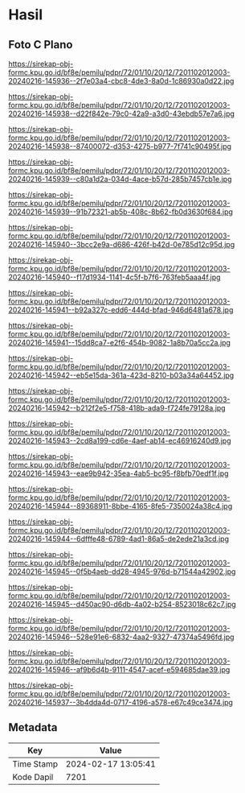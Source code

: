 # Hasil

## Foto C Plano

https://sirekap-obj-formc.kpu.go.id/bf8e/pemilu/pdpr/72/01/10/20/12/7201102012003-20240216-145936--2f7e03a4-cbc8-4de3-8a0d-1c86930a0d22.jpg

https://sirekap-obj-formc.kpu.go.id/bf8e/pemilu/pdpr/72/01/10/20/12/7201102012003-20240216-145938--d22f842e-79c0-42a9-a3d0-43ebdb57e7a6.jpg

https://sirekap-obj-formc.kpu.go.id/bf8e/pemilu/pdpr/72/01/10/20/12/7201102012003-20240216-145938--87400072-d353-4275-b977-7f741c90495f.jpg

https://sirekap-obj-formc.kpu.go.id/bf8e/pemilu/pdpr/72/01/10/20/12/7201102012003-20240216-145939--c80a1d2a-034d-4ace-b57d-285b7457cb1e.jpg

https://sirekap-obj-formc.kpu.go.id/bf8e/pemilu/pdpr/72/01/10/20/12/7201102012003-20240216-145939--91b72321-ab5b-408c-8b62-fb0d3630f684.jpg

https://sirekap-obj-formc.kpu.go.id/bf8e/pemilu/pdpr/72/01/10/20/12/7201102012003-20240216-145940--3bcc2e9a-d686-426f-b42d-0e785d12c95d.jpg

https://sirekap-obj-formc.kpu.go.id/bf8e/pemilu/pdpr/72/01/10/20/12/7201102012003-20240216-145940--f17d1934-1141-4c5f-b7f6-763feb5aaa4f.jpg

https://sirekap-obj-formc.kpu.go.id/bf8e/pemilu/pdpr/72/01/10/20/12/7201102012003-20240216-145941--b92a327c-edd6-444d-bfad-946d6481a678.jpg

https://sirekap-obj-formc.kpu.go.id/bf8e/pemilu/pdpr/72/01/10/20/12/7201102012003-20240216-145941--15dd8ca7-e2f6-454b-9082-1a8b70a5cc2a.jpg

https://sirekap-obj-formc.kpu.go.id/bf8e/pemilu/pdpr/72/01/10/20/12/7201102012003-20240216-145942--eb5e15da-361a-423d-8210-b03a34a64452.jpg

https://sirekap-obj-formc.kpu.go.id/bf8e/pemilu/pdpr/72/01/10/20/12/7201102012003-20240216-145942--b212f2e5-f758-418b-ada9-f724fe79128a.jpg

https://sirekap-obj-formc.kpu.go.id/bf8e/pemilu/pdpr/72/01/10/20/12/7201102012003-20240216-145943--2cd8a199-cd6e-4aef-ab14-ec46916240d9.jpg

https://sirekap-obj-formc.kpu.go.id/bf8e/pemilu/pdpr/72/01/10/20/12/7201102012003-20240216-145943--eae9b942-35ea-4ab5-bc95-f8bfb70edf1f.jpg

https://sirekap-obj-formc.kpu.go.id/bf8e/pemilu/pdpr/72/01/10/20/12/7201102012003-20240216-145944--89368911-8bbe-4165-8fe5-7350024a38c4.jpg

https://sirekap-obj-formc.kpu.go.id/bf8e/pemilu/pdpr/72/01/10/20/12/7201102012003-20240216-145944--6dfffe48-6789-4ad1-86a5-de2ede21a3cd.jpg

https://sirekap-obj-formc.kpu.go.id/bf8e/pemilu/pdpr/72/01/10/20/12/7201102012003-20240216-145945--0f5b4aeb-dd28-4945-976d-b71544a42902.jpg

https://sirekap-obj-formc.kpu.go.id/bf8e/pemilu/pdpr/72/01/10/20/12/7201102012003-20240216-145945--d450ac90-d6db-4a02-b254-8523018c62c7.jpg

https://sirekap-obj-formc.kpu.go.id/bf8e/pemilu/pdpr/72/01/10/20/12/7201102012003-20240216-145946--528e91e6-6832-4aa2-9327-47374a5496fd.jpg

https://sirekap-obj-formc.kpu.go.id/bf8e/pemilu/pdpr/72/01/10/20/12/7201102012003-20240216-145946--af9b6d4b-9111-4547-acef-e594685dae39.jpg

https://sirekap-obj-formc.kpu.go.id/bf8e/pemilu/pdpr/72/01/10/20/12/7201102012003-20240216-145937--3b4dda4d-0717-4196-a578-e67c49ce3474.jpg


## Metadata

| Key        | Value               |
| ---------- | ------------------- |
| Time Stamp | 2024-02-17 13:05:41 |
| Kode Dapil | 7201                |



